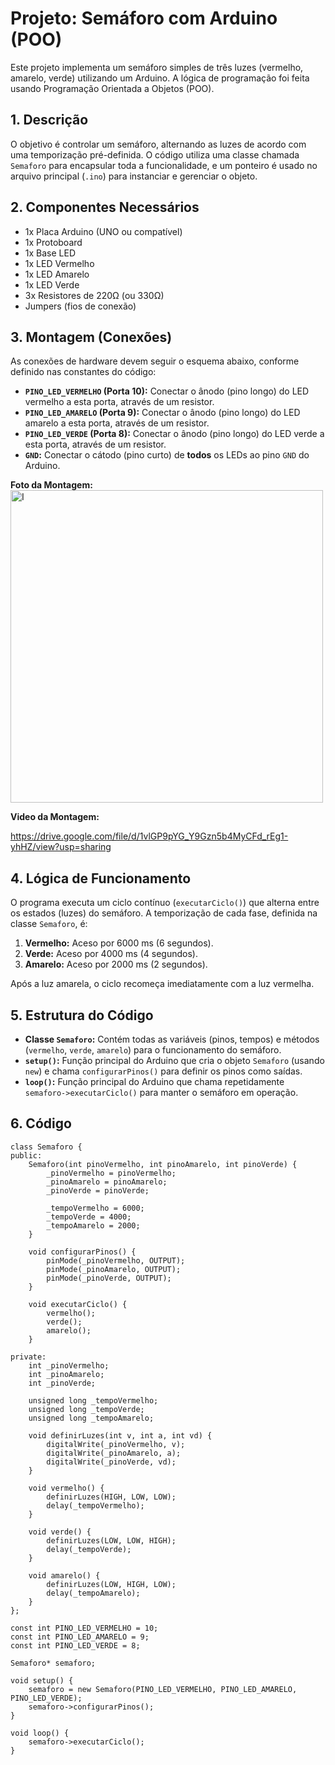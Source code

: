 # Projeto: Semáforo com Arduino (POO)

Este projeto implementa um semáforo simples de três luzes (vermelho, amarelo, verde) utilizando um Arduino. A lógica de programação foi feita usando Programação Orientada a Objetos (POO).

## 1. Descrição

O objetivo é controlar um semáforo, alternando as luzes de acordo com uma temporização pré-definida. O código utiliza uma classe chamada `Semaforo` para encapsular toda a funcionalidade, e um ponteiro é usado no arquivo principal (`.ino`) para instanciar e gerenciar o objeto.

## 2. Componentes Necessários

* 1x Placa Arduino (UNO ou compatível)
* 1x Protoboard
* 1x Base LED
* 1x LED Vermelho
* 1x LED Amarelo
* 1x LED Verde
* 3x Resistores de 220Ω (ou 330Ω)
* Jumpers (fios de conexão)

## 3. Montagem (Conexões)

As conexões de hardware devem seguir o esquema abaixo, conforme definido nas constantes do código:

* **`PINO_LED_VERMELHO` (Porta 10):** Conectar o ânodo (pino longo) do LED vermelho a esta porta, através de um resistor.
* **`PINO_LED_AMARELO` (Porta 9):** Conectar o ânodo (pino longo) do LED amarelo a esta porta, através de um resistor.
* **`PINO_LED_VERDE` (Porta 8):** Conectar o ânodo (pino longo) do LED verde a esta porta, através de um resistor.
* **`GND`:** Conectar o cátodo (pino curto) de **todos** os LEDs ao pino `GND` do Arduino.

**Foto da Montagem:**
<img src="Exquisite Habbi (1).png" alt="I" style="width: 500px;">

**Video da Montagem:**

https://drive.google.com/file/d/1vlGP9pYG_Y9Gzn5b4MyCFd_rEg1-yhHZ/view?usp=sharing 

## 4. Lógica de Funcionamento

O programa executa um ciclo contínuo (`executarCiclo()`) que alterna entre os estados (luzes) do semáforo. A temporização de cada fase, definida na classe `Semaforo`, é:

1. **Vermelho:** Aceso por 6000 ms (6 segundos).
2. **Verde:** Aceso por 4000 ms (4 segundos).
3. **Amarelo:** Aceso por 2000 ms (2 segundos).

Após a luz amarela, o ciclo recomeça imediatamente com a luz vermelha.

## 5. Estrutura do Código

* **Classe `Semaforo`:** Contém todas as variáveis (pinos, tempos) e métodos (`vermelho`, `verde`, `amarelo`) para o funcionamento do semáforo.
* **`setup()`:** Função principal do Arduino que cria o objeto `Semaforo` (usando `new`) e chama `configurarPinos()` para definir os pinos como saídas.
* **`loop()`:** Função principal do Arduino que chama repetidamente `semaforo->executarCiclo()` para manter o semáforo em operação.

## 6. Código
```
class Semaforo {
public:
    Semaforo(int pinoVermelho, int pinoAmarelo, int pinoVerde) {
        _pinoVermelho = pinoVermelho;
        _pinoAmarelo = pinoAmarelo;
        _pinoVerde = pinoVerde;

        _tempoVermelho = 6000;
        _tempoVerde = 4000;
        _tempoAmarelo = 2000;
    }

    void configurarPinos() {
        pinMode(_pinoVermelho, OUTPUT);
        pinMode(_pinoAmarelo, OUTPUT);
        pinMode(_pinoVerde, OUTPUT);
    }

    void executarCiclo() {
        vermelho();
        verde();
        amarelo();
    }

private:
    int _pinoVermelho;
    int _pinoAmarelo;
    int _pinoVerde;

    unsigned long _tempoVermelho;
    unsigned long _tempoVerde;
    unsigned long _tempoAmarelo;

    void definirLuzes(int v, int a, int vd) {
        digitalWrite(_pinoVermelho, v);
        digitalWrite(_pinoAmarelo, a);
        digitalWrite(_pinoVerde, vd);
    }

    void vermelho() {
        definirLuzes(HIGH, LOW, LOW);
        delay(_tempoVermelho);
    }

    void verde() {
        definirLuzes(LOW, LOW, HIGH);
        delay(_tempoVerde);
    }

    void amarelo() {
        definirLuzes(LOW, HIGH, LOW);
        delay(_tempoAmarelo);
    }
};

const int PINO_LED_VERMELHO = 10;
const int PINO_LED_AMARELO = 9;
const int PINO_LED_VERDE = 8;

Semaforo* semaforo;

void setup() {
    semaforo = new Semaforo(PINO_LED_VERMELHO, PINO_LED_AMARELO, PINO_LED_VERDE);
    semaforo->configurarPinos();
}

void loop() {
    semaforo->executarCiclo();
}
```
